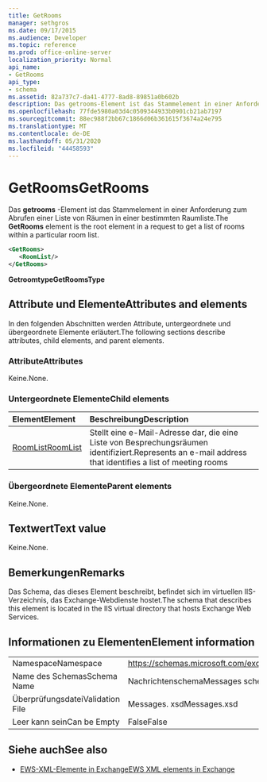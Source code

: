 ```yaml
---
title: GetRooms
manager: sethgros
ms.date: 09/17/2015
ms.audience: Developer
ms.topic: reference
ms.prod: office-online-server
localization_priority: Normal
api_name:
- GetRooms
api_type:
- schema
ms.assetid: 82a737c7-da41-4777-8ad8-89851a0b602b
description: Das getrooms-Element ist das Stammelement in einer Anforderung zum Abrufen einer Liste von Räumen in einer bestimmten Raumliste.
ms.openlocfilehash: 77fde5980a03d4c0509344933b0901cb21ab7197
ms.sourcegitcommit: 88ec988f2bb67c1866d06b361615f3674a24e795
ms.translationtype: MT
ms.contentlocale: de-DE
ms.lasthandoff: 05/31/2020
ms.locfileid: "44458593"
---
```

# <a name="getrooms"></a><span data-ttu-id="9080b-103">GetRooms</span><span class="sxs-lookup"><span data-stu-id="9080b-103">GetRooms</span></span>

<span data-ttu-id="9080b-104">Das **getrooms** -Element ist das Stammelement in einer Anforderung zum Abrufen einer Liste von Räumen in einer bestimmten Raumliste.</span><span class="sxs-lookup"><span data-stu-id="9080b-104">The **GetRooms** element is the root element in a request to get a list of rooms within a particular room list.</span></span> 
  
```XML
<GetRooms>
   <RoomList/>
</GetRooms>
```

 <span data-ttu-id="9080b-105">**Getroomtype**</span><span class="sxs-lookup"><span data-stu-id="9080b-105">**GetRoomsType**</span></span>
## <a name="attributes-and-elements"></a><span data-ttu-id="9080b-106">Attribute und Elemente</span><span class="sxs-lookup"><span data-stu-id="9080b-106">Attributes and elements</span></span>

<span data-ttu-id="9080b-107">In den folgenden Abschnitten werden Attribute, untergeordnete und übergeordnete Elemente erläutert.</span><span class="sxs-lookup"><span data-stu-id="9080b-107">The following sections describe attributes, child elements, and parent elements.</span></span>
  
### <a name="attributes"></a><span data-ttu-id="9080b-108">Attribute</span><span class="sxs-lookup"><span data-stu-id="9080b-108">Attributes</span></span>

<span data-ttu-id="9080b-109">Keine.</span><span class="sxs-lookup"><span data-stu-id="9080b-109">None.</span></span>
  
### <a name="child-elements"></a><span data-ttu-id="9080b-110">Untergeordnete Elemente</span><span class="sxs-lookup"><span data-stu-id="9080b-110">Child elements</span></span>

|<span data-ttu-id="9080b-111">**Element**</span><span class="sxs-lookup"><span data-stu-id="9080b-111">**Element**</span></span>|<span data-ttu-id="9080b-112">**Beschreibung**</span><span class="sxs-lookup"><span data-stu-id="9080b-112">**Description**</span></span>|
|:-----|:-----|
|[<span data-ttu-id="9080b-113">RoomList</span><span class="sxs-lookup"><span data-stu-id="9080b-113">RoomList</span></span>](roomlist.md) <br/> |<span data-ttu-id="9080b-114">Stellt eine e-Mail-Adresse dar, die eine Liste von Besprechungsräumen identifiziert.</span><span class="sxs-lookup"><span data-stu-id="9080b-114">Represents an e-mail address that identifies a list of meeting rooms</span></span>  <br/> |
   
### <a name="parent-elements"></a><span data-ttu-id="9080b-115">Übergeordnete Elemente</span><span class="sxs-lookup"><span data-stu-id="9080b-115">Parent elements</span></span>

<span data-ttu-id="9080b-116">Keine.</span><span class="sxs-lookup"><span data-stu-id="9080b-116">None.</span></span>
  
## <a name="text-value"></a><span data-ttu-id="9080b-117">Textwert</span><span class="sxs-lookup"><span data-stu-id="9080b-117">Text value</span></span>

<span data-ttu-id="9080b-118">Keine.</span><span class="sxs-lookup"><span data-stu-id="9080b-118">None.</span></span>
  
## <a name="remarks"></a><span data-ttu-id="9080b-119">Bemerkungen</span><span class="sxs-lookup"><span data-stu-id="9080b-119">Remarks</span></span>

<span data-ttu-id="9080b-120">Das Schema, das dieses Element beschreibt, befindet sich im virtuellen IIS-Verzeichnis, das Exchange-Webdienste hostet.</span><span class="sxs-lookup"><span data-stu-id="9080b-120">The schema that describes this element is located in the IIS virtual directory that hosts Exchange Web Services.</span></span>
  
## <a name="element-information"></a><span data-ttu-id="9080b-121">Informationen zu Elementen</span><span class="sxs-lookup"><span data-stu-id="9080b-121">Element information</span></span>

|||
|:-----|:-----|
|<span data-ttu-id="9080b-122">Namespace</span><span class="sxs-lookup"><span data-stu-id="9080b-122">Namespace</span></span>  <br/> |https://schemas.microsoft.com/exchange/services/2006/messages  <br/> |
|<span data-ttu-id="9080b-123">Name des Schemas</span><span class="sxs-lookup"><span data-stu-id="9080b-123">Schema Name</span></span>  <br/> |<span data-ttu-id="9080b-124">Nachrichtenschema</span><span class="sxs-lookup"><span data-stu-id="9080b-124">Messages schema</span></span>  <br/> |
|<span data-ttu-id="9080b-125">Überprüfungsdatei</span><span class="sxs-lookup"><span data-stu-id="9080b-125">Validation File</span></span>  <br/> |<span data-ttu-id="9080b-126">Messages. xsd</span><span class="sxs-lookup"><span data-stu-id="9080b-126">Messages.xsd</span></span>  <br/> |
|<span data-ttu-id="9080b-127">Leer kann sein</span><span class="sxs-lookup"><span data-stu-id="9080b-127">Can be Empty</span></span>  <br/> |<span data-ttu-id="9080b-128">False</span><span class="sxs-lookup"><span data-stu-id="9080b-128">False</span></span>  <br/> |
   
## <a name="see-also"></a><span data-ttu-id="9080b-129">Siehe auch</span><span class="sxs-lookup"><span data-stu-id="9080b-129">See also</span></span>



- [<span data-ttu-id="9080b-130">EWS-XML-Elemente in Exchange</span><span class="sxs-lookup"><span data-stu-id="9080b-130">EWS XML elements in Exchange</span></span>](ews-xml-elements-in-exchange.md)

